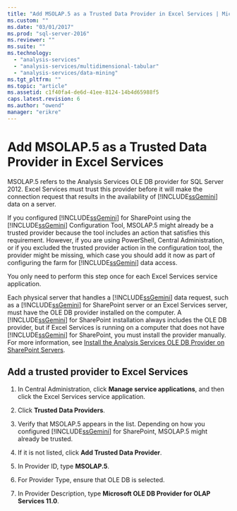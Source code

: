 ```yaml
---
title: "Add MSOLAP.5 as a Trusted Data Provider in Excel Services | Microsoft Docs"
ms.custom: ""
ms.date: "03/01/2017"
ms.prod: "sql-server-2016"
ms.reviewer: ""
ms.suite: ""
ms.technology: 
  - "analysis-services"
  - "analysis-services/multidimensional-tabular"
  - "analysis-services/data-mining"
ms.tgt_pltfrm: ""
ms.topic: "article"
ms.assetid: c1f40fa4-de6d-41ee-8124-14b4d65988f5
caps.latest.revision: 6
ms.author: "owend"
manager: "erikre"
---
```

# Add MSOLAP.5 as a Trusted Data Provider in Excel Services
  MSOLAP.5 refers to the Analysis Services OLE DB provider for SQL Server 2012. Excel Services must trust this provider before it will make the connection request that results in the availability of [!INCLUDE[ssGemini](../../a9notintoc/includes/ssgemini-md.md)] data on a server.  
  
 If you configured [!INCLUDE[ssGemini](../../a9notintoc/includes/ssgemini-md.md)] for SharePoint using the [!INCLUDE[ssGemini](../../a9notintoc/includes/ssgemini-md.md)] Configuration Tool, MSOLAP.5 might already be a trusted provider because the tool includes an action that satisfies this requirement. However, if you are using PowerShell, Central Administration, or if you excluded the trusted provider action in the configuration tool, the provider might be missing, which case you should add it now as part of configuring the farm for [!INCLUDE[ssGemini](../../a9notintoc/includes/ssgemini-md.md)] data access.  
  
 You only need to perform this step once for each Excel Services service application.  
  
 Each physical server that handles a [!INCLUDE[ssGemini](../../a9notintoc/includes/ssgemini-md.md)] data request, such as a [!INCLUDE[ssGemini](../../a9notintoc/includes/ssgemini-md.md)] for SharePoint server or an Excel Services server, must have the OLE DB provider installed on the computer. A [!INCLUDE[ssGemini](../../a9notintoc/includes/ssgemini-md.md)] for SharePoint installation always includes the OLE DB provider, but if Excel Services is running on a computer that does not have [!INCLUDE[ssGemini](../../a9notintoc/includes/ssgemini-md.md)] for SharePoint, you must install the provider manually. For more information, see [Install the Analysis Services OLE DB Provider on SharePoint Servers](http://msdn.microsoft.com/en-us/2c62daf9-1f2d-4508-a497-af62360ee859).  
  
## Add a trusted provider to Excel Services  
  
1.  In Central Administration, click **Manage service applications**, and then click the Excel Services service application.  
  
2.  Click **Trusted Data Providers**.  
  
3.  Verify that MSOLAP.5 appears in the list. Depending on how you configured [!INCLUDE[ssGemini](../../a9notintoc/includes/ssgemini-md.md)] for SharePoint, MSOLAP.5 might already be trusted.  
  
4.  If it is not listed, click **Add Trusted Data Provider**.  
  
5.  In Provider ID, type **MSOLAP.5**.  
  
6.  For Provider Type, ensure that OLE DB is selected.  
  
7.  In Provider Description, type **Microsoft OLE DB Provider for OLAP Services 11.0**.  
  
  